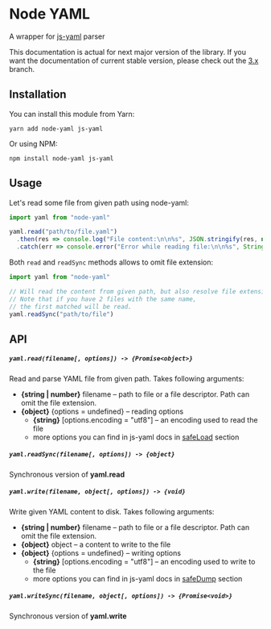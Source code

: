# Node YAML

A wrapper for [js-yaml](https://github.com/nodeca/js-yaml) parser

This documentation is actual for next major version of the library.
If you want the documentation of current stable version, please check out the [3.x](https://github.com/octet-stream/node-yaml/tree/3.x) branch.

## Installation

You can install this module from Yarn:

```
yarn add node-yaml js-yaml
```

Or using NPM:

```
npm install node-yaml js-yaml
```

## Usage

Let's read some file from given path using node-yaml:

```js
import yaml from "node-yaml"

yaml.read("path/to/file.yaml")
  .then(res => console.log("File content:\n\n%s", JSON.stringify(res, null, 2)))
  .catch(err => console.error("Error while reading file:\n\n%s", String(err)))
```

Both `read` and `readSync` methods allows to omit file extension:

```js
import yaml from "node-yaml"

// Will read the content from given path, but also resolve file extension
// Note that if you have 2 files with the same name,
// the first matched will be read.
yaml.readSync("path/to/file")
```

## API

##### `yaml.read(filename[, options]) -> {Promise<object>}`

Read and parse YAML file from given path. Takes following arguments:

- **{string | number}** filename – path to file or a file descriptor. Path can omit the file extension.
- **{object}** {options = undefined} – reading options
  + **{string}** [options.encoding = "utf8"] – an encoding used to read the file
  + more options you can find in js-yaml docs in [safeLoad](https://github.com/nodeca/js-yaml#safeload-string---options-) section

##### `yaml.readSync(filename[, options]) -> {object}`

Synchronous version of **yaml.read**

##### `yaml.write(filename, object[, options]) -> {void}`

Write given YAML content to disk. Takes following arguments:

- **{string | number}** filename – path to file or a file descriptor. Path can omit the file extension.
- **{object}** object – a content to write to the file
- **{object}** {options = undefined} – writing options
  + **{string}** [options.encoding = "utf8"] – an encoding used to write to the file
  + more options you can find in js-yaml docs in [safeDump](https://github.com/nodeca/js-yaml#safedump-object---options-) section

##### `yaml.writeSync(filename, object[, options]) -> {Promise<void>}`

Synchronous version of **yaml.write**
